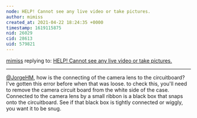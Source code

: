 ```yaml
---
node: HELP! Cannot see any live video or take pictures.
author: mimiss
created_at: 2021-04-22 18:24:35 +0000
timestamp: 1619115875
nid: 26029
cid: 28613
uid: 579821
---
```




[mimiss](../profile/mimiss) replying to: [HELP! Cannot see any live video or take pictures.](../notes/JorgeHM/03-25-2021/help-cannot-see-any-live-video-or-take-pictures)

----
[@JorgeHM](/profile/JorgeHM), how is the connecting of the camera lens to the circuitboard? I've gotten this error before when that was loose. to check this, you'll need to remove the camera circuit board from the white side of the case. Connected to the camera lens by a small ribbon is a black box that snaps onto the circuitboard. See if that black box is tightly connected or wiggly, you want it to be snug.